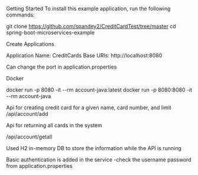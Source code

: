 
Getting Started
To install this example application, run the following commands:

git clone https://github.com/spandey2/CreditCardTest/tree/master
cd spring-boot-microservices-example


Create Applications

Application Name: CreditCards
Base URIs: http://localhost:8080

Can change the port in application.properties

Docker

docker run -p 8080 -it --rm account-java:latest
docker run -p 8080:8080 -it --rm account-java

Api for creating credit card for a given name, card number, and limit
/api/account/add

Api for returning all cards in the system

/api/account/getall

Used H2 in-memory DB to store the information while the API is running

Basic authentication is added in the service -check the username password from application.properties


